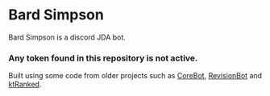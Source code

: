 # Bard Simpson

Bard Simpson is a discord JDA bot.

### Any token found in this repository is not active.
Built using some code from older projects such as [CoreBot](https://github.com/tomraylord/CoreBot), [RevisionBot](https://github.com/shmurdaorg/revision-bot) and [ktRanked](https://github.com/tomraylord/ktRanked).

